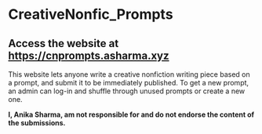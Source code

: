 # CreativeNonfic_Prompts
## Access the website at https://cnprompts.asharma.xyz

This website lets anyone write a creative nonfiction writing piece based on a prompt, and submit it to be immediately published. To get a new prompt, an admin can log-in and shuffle through unused prompts or create a new one.

**I, Anika Sharma, am not responsible for and do not endorse the content of the submissions.**
